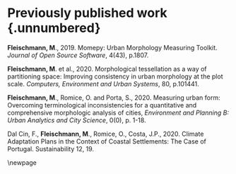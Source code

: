 # Previously published work {.unnumbered}

**Fleischmann, M**., 2019. Momepy: Urban Morphology Measuring Toolkit. *Journal of Open Source Software*, 4(43), p.1807.

**Fleischmann, M**. et al., 2020. Morphological tessellation as a way of partitioning space: Improving consistency in urban morphology at the plot scale. *Computers, Environment and Urban Systems*, 80, p.101441.

**Fleischmann, M**., Romice, O. and Porta, S., 2020. Measuring urban form: Overcoming terminological inconsistencies for a quantitative and comprehensive morphologic analysis of cities, *Environment and Planning B: Urban Analytics and City Science*, 0(0), p. 1-18.

Dal Cin, F., **Fleischmann, M**., Romice, O., Costa, J.P., 2020. Climate Adaptation Plans in the Context of Coastal Settlements: The Case of Portugal. Sustainability 12, 19.

\newpage
